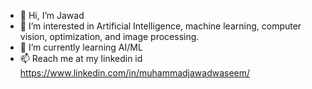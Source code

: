 - 👋 Hi, I’m Jawad
- 👀 I’m interested in Artificial Intelligence, machine learning, computer vision, optimization, and image processing.
- 🌱 I’m currently learning AI/ML 
- 📫 Reach me at my linkedin id https://www.linkedin.com/in/muhammadjawadwaseem/

<!---
MuhammadJawadWaseem/MuhammadJawadWaseem is a ✨ special ✨ repository because its `README.md` (this file) appears on your GitHub profile.
You can click the Preview link to take a look at your changes.
--->
